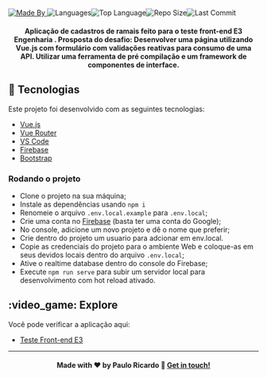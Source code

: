 <h1 align="center">
</h1><a href="https://www.linkedin.com/in/paulor8bit//"><img alt="Made By" src="https://img.shields.io/static/v1?label=Made%20By&amp;message=paulo%20ricardo&amp;color=orange&amp;style=for-the-badge"> </a><img alt="Languages" src="https://img.shields.io/github/languages/count/paulor8bit/testeFronend3E?style=for-the-badge"><img alt="Top Language" src="https://img.shields.io/github/languages/top/paulor8bit/testeFronend3E?style=for-the-badge"><img alt="Repo Size" src="https://img.shields.io/github/repo-size/paulor8bit/testeFronend3E?style=for-the-badge"><img alt="Last Commit" src="https://img.shields.io/github/last-commit/paulor8bit/testeFronend3E?style=for-the-badge">
<h4 align="center">Aplicação de cadastros de ramais feito para o teste front-end E3 Engenharia  .
Prosposta do desafio: Desenvolver uma página utilizando Vue.js com formulário com validações reativas para consumo de uma API. Utilizar uma ferramenta de pré compilação e um framework de componentes de interface.
</h4>

## :rocket: Tecnologias

Este projeto foi desenvolvido com as seguintes tecnologias:

* [Vue.js](https://vuejs.org/)
* [Vue Router](https://router.vuejs.org/)
* [VS Code](https://code.visualstudio.com/)
* [Firebase](https://firebase.google.com/)
* [Bootstrap](https://getbootstrap.com/)



### Rodando o projeto

- Clone o projeto na sua máquina;
- Instale as dependências usando `npm i`
- Renomeie o arquivo `.env.local.example` para `.env.local`;
- Crie uma conta no [Firebase](https://firebase.google.com/) (basta ter uma conta do Google);
- No console, adicione um novo projeto e dê o nome que preferir;
- Crie dentro do projeto um usuario para adcionar em env.local.
- Copie as credenciais do projeto para o ambiente Web e coloque-as em seus devidos locais dentro do arquivo `.env.local`;
- Ative o realtime database dentro do console do Firebase;
- Execute `npm run serve` para subir um servidor local para desenvolvimento com hot reload ativado.

## :video\_game: Explore

Você pode verificar a aplicação aqui:

* [Teste Front-end E3](http://testefrontende3-pauloricardo.surge.sh/)


- - -

<h4 align="center">Made with ♥ by Paulo Ricardo 👋 <a href="https://www.linkedin.com/in/paulor8bit//" target="_blank">Get in touch!</a>
</h4>
